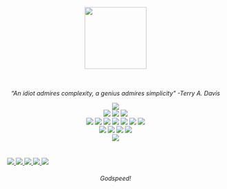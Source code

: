 
<div align="center">
<img align="center" width=144 src="https://github.com/Light7734/Homepage/blob/main/static/icons/light-signature.svg" />

<br><br/>
<i>“An idiot admires complexity, a genius admires simplicity" -Terry A. Davis</i>
<br/>

<img src="https://img.shields.io/badge/OPEN SOURCE-white?style=for-the-badge&logo=githubsponsors&logoColor=e21a41" />

<div display="inline">
  <img src="https://img.shields.io/badge/ARTIX-white?style=for-the-badge&logo=artix-linux&logoColor=e21a41" />
  <img src="https://img.shields.io/badge/DWM-white?style=for-the-badge&logo=dwm&logoColor=e21a41" />
  <img src="https://img.shields.io/badge/NEOVIM-white?style=for-the-badge&logo=neovim&logoColor=e21a41" />
</div>

  <div display="inline">
  
  <img src="https://img.shields.io/badge/C%2B%2B-white?style=for-the-badge&logo=c%2B%2B&logoColor=e21a41" />
  <img src="https://img.shields.io/badge/RUST-white?style=for-the-badge&logo=rust&logoColor=e21a41" />
  <img src="https://img.shields.io/badge/TYPESCRIPT-white?style=for-the-badge&logo=typescript&logoColor=e21a41" />
  <img src="https://img.shields.io/badge/LUA-white?style=for-the-badge&logo=lua&logoColor=e21a41" />
  <img src="https://img.shields.io/badge/PYTHON-white?style=for-the-badge&logo=python&logoColor=e21a41" />
  <img src="https://img.shields.io/badge/VULKAN-white?style=for-the-badge&logo=vulkan&logoColor=e21a41" />
  <img src="https://img.shields.io/badge/REACT-white?style=for-the-badge&logo=react&logoColor=e21a41" />
    
</div>

<div display="inline">
  <img src="https://img.shields.io/badge/BLENDER-white?style=for-the-badge&logo=blender&logoColor=e21a41" />
  <img src="https://img.shields.io/badge/KRITA-white?style=for-the-badge&logo=krita&logoColor=e21a41" />
  <img src="https://img.shields.io/badge/ASEPRITE-white?style=for-the-badge&logo=aseprite&logoColor=e21a41" />
  <img src="https://img.shields.io/badge/INKSCAPE-white?style=for-the-badge&logo=inkscape&logoColor=e21a41" />
</div>

<div display="inline">
  <img src="https://img.shields.io/badge/LMMS-white?style=for-the-badge&logo=lmms&logoColor=e21a41" />
</div>
</div>
<h1> </h1>

<a href="@light7734:matrix.org">
  <img src="https://img.shields.io/badge/HOMEPAGE: light7734.com -white?style=for-the-badge&logo=GIT&logoColor=e21a41" />
</a>
<a href="@light7734:matrix.org">
  <img src="https://img.shields.io/badge/MATRIX: @light7734:matrix.org -white?style=for-the-badge&logo=MATRIX&logoColor=e21a41" />
</a>
<a href="https://twitter.com/light7734">
  <img src="https://img.shields.io/badge/TWITTER: @light7734-white?style=for-the-badge&logo=twitter&logoColor=e21a41" />
</a>
<a href="https://www.youtube.com/channel/UCIVFJTiSJsUZYY4XAWQj2jQ">
  <img src="https://img.shields.io/badge/YOUTUBE-white?style=for-the-badge&logo=youtube&logoColor=e21a41" />
</a>
<a href="https://soundcloud.com/user-499649814">
  <img src="https://img.shields.io/badge/SOUNDCLOUD-white?style=for-the-badge&logo=SOUNDCLOUD&logoColor=e21a41" />
</a>
<h6 align="center">
  Godspeed!
</h6>


